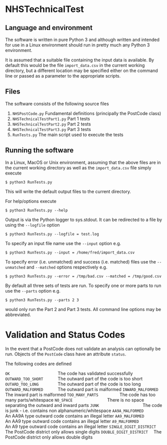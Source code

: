 # NHSTechnicalTest
## Language and environment
The software is written in pure Python 3 and although written
and intended for use in a Linux environment should run
in pretty much any Python 3 environment.

It is assumed that a suitable file containing the input data is
available. By default this would be the file `import_data.csv`
in the current working directory, but a different location
may be specified either on the command line or passed as a parameter
to the appropriate scripts.

## Files
The software consists of the following source files

1. `NHSPostCode.py` Fundamental definitions (principally the PostCode class)
2. `NHSTechnicalTestPart1.py` Part 1 tests
3. `NHSTechnicalTestPart2.py` Part 2 tests
4. `NHSTechnicalTestPart3.py` Part 3 tests
5. `RunTests.py` The main script used to execute the tests

## Running the software

In a Linux, MacOS or Unix environment, assuming that the above files
are in the current working directory as well as the `import_data.csv`
file simply execute

`$ python3 RunTests.py`

This will write the default output files to the current directory.

For help/options execute

`$ python3 RunTests.py --help`

Output is via the Python logger to sys.stdout. It can be redirected
to a file by using the `--logfile` option

`$ python3 RunTests.py --logfile = test.log`

To specify an input file name use the `--input` option e.g.

`$ python3 RunTests.py --input = /home/fred/import_data.csv`

To specify error (i.e. unmatched) and success (i.e. matched) files
use the `--unmatched` and `--matched` options respectively e.g.

`$ python3 RunTests.py --error = /tmp/bad.csv --matched = /tmp/good.csv`

By default all three sets of tests are run. To specify one or more
parts to run use the `--parts` option e.g.

`$ python3 RunTests.py --parts 2 3`

would only run the Part 2 and Part 3 tests. All command line options may be
abbreviated.

# Validation and Status Codes

In the event that a PostCode does not validate an analysis can optionally
be run. Objects of the `PostCode` class have an attribute `status`.

The following codes are defined

`OK                     ` The code has validated successfully
`OUTWARD_TOO_SHORT      ` The outward part of the code is too short
`OUTARD_TOO_LONG        ` The outward part of the code is too long
`OUTWARD_MALFORMED      ` The outward part is malformed
`INWARD_MALFORMED       ` The inward part is malformed
`TOO_MANY_PARTS         ` The code has too many parts/whitespace
`NO_SPACE               ` There is no space separating the outward and inward parts
`JUNK                   ` The code is junk - i.e. contains non alphanumeric/whitespace
`AA9A_MALFORMED         ` An AA9A type outward code contains an illegal letter
`AA9_MALFORMED          ` An AA9 type outward code contains an illegal letter
`A9_MALFORMED           ` An A9 type outward code contains an illegal letter
`SINGLE_DIGIT_DISTRICT  ` The PostCode district only allows single digits
`DOUBLE_DIGIT_DISTRICT  ` The PostCode district only allows double digits
